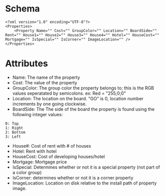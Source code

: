 # Schema #

```
<?xml version="1.0" encoding="UTF-8"?>
<Properties>
	<Property Name="" Cost="" GroupColor="" Location="" BoardSide="" Rent="" House1="" House2="" House3="" House4="" Hotel="" HouseCost="" Mortgage="" IsSpecial="" IsCorner="" ImageLocation="" />
</Properties>
```


# Attributes #
  * Name: The name of the property
  * Cost: The value of the property
  * GroupColor: The group color the property belongs to; this is the RGB values seperatated by semicolons. ex: Red = "255;0;0"
  * Location: The location on the board.  "GO" is 0, location number increments by one going clockwise.
  * BoardSide: The The side of the board the property is found using the following integer values:
```
0: Top
1: Right
2: Bottom
3: Left
```
  * House#: Cost of rent with # of houses
  * Hotel: Rent with hotel
  * HouseCost: Cost of developing houses/hotel
  * Mortgage: Mortgage price
  * IsSpecial: Determines whether or not it is a special property (not part of a color group)
  * IsCorner: determines whether or not it is a corner property
  * ImageLocation: Location on disk relative to the install path of property image.